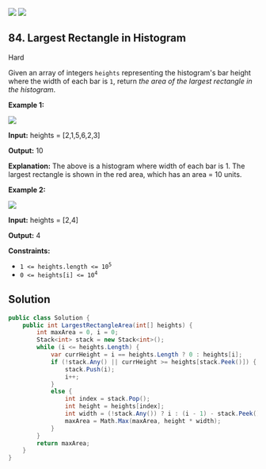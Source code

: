 [![](https://img.shields.io/github/stars/javadev/LeetCode-in-All?label=Stars&style=flat-square)](https://github.com/javadev/LeetCode-in-All)
[![](https://img.shields.io/github/forks/javadev/LeetCode-in-All?label=Fork%20me%20on%20GitHub%20&style=flat-square)](https://github.com/javadev/LeetCode-in-All/fork)

## 84\. Largest Rectangle in Histogram

Hard

Given an array of integers `heights` representing the histogram's bar height where the width of each bar is `1`, return _the area of the largest rectangle in the histogram_.

**Example 1:**

![](https://assets.leetcode.com/uploads/2021/01/04/histogram.jpg)

**Input:** heights = [2,1,5,6,2,3]

**Output:** 10

**Explanation:** The above is a histogram where width of each bar is 1. The largest rectangle is shown in the red area, which has an area = 10 units. 

**Example 2:**

![](https://assets.leetcode.com/uploads/2021/01/04/histogram-1.jpg)

**Input:** heights = [2,4]

**Output:** 4 

**Constraints:**

*   <code>1 <= heights.length <= 10<sup>5</sup></code>
*   <code>0 <= heights[i] <= 10<sup>4</sup></code>

## Solution

```csharp
public class Solution {
    public int LargestRectangleArea(int[] heights) {
        int maxArea = 0, i = 0;
        Stack<int> stack = new Stack<int>();
        while (i <= heights.Length) {
            var currHeight = i == heights.Length ? 0 : heights[i];
            if (!stack.Any() || currHeight >= heights[stack.Peek()]) {
                stack.Push(i);
                i++;
            }
            else {
                int index = stack.Pop();
                int height = heights[index];
                int width = (!stack.Any()) ? i : (i - 1) - stack.Peek();
                maxArea = Math.Max(maxArea, height * width);
            }
        }
        return maxArea;
    }
}
```